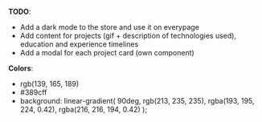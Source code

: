 **TODO**:

- Add a dark mode to the store and use it on everypage
- Add content for projects (gif + description of technologies used), education and experience timelines
- Add a modal for each project card (own component)

**Colors**:

- rgb(139, 165, 189)
- #389cff
- background: linear-gradient(
    90deg,
    rgb(213, 235, 235),
    rgba(193, 195, 224, 0.42),
    rgba(216, 216, 194, 0.42)
  );




 <!-- <vue-typer
          :text="[
            'Welcome to my website.\n\nI am a product manager and front-end developer at Finneo, a commercial real estate financing startup.\nMy background is in finance, but I have been learning programming on my own for the past 3 years.\nIt has been an extremely exctiting journey so far and I have enjoyed every single day of it.'
          ]"
          :repeat="0"
          :shuffle="false"
          initial-action="typing"
          :pre-type-delay="1200"
          :type-delay="10"
          :pre-erase-delay="2000"
          :erase-delay="250"
          erase-style="clear"
          :erase-on-complete="false"
          caret-animation="smooth"
        ></vue-typer> -->



<!-- 
.vue-typer {
  font-size: 1.7em;
  margin-top: 2.5em;
  font-family: "Barlow Condensed", sans-serif;
  margin-left: 1.5em;
  margin-right: 1.5em;
  line-height: 2.4em;
  padding-bottom: 3.5rem;
}
.vue-typer .custom.char 
{
  color: white;
  text-align: justify;
  text-justify: inter-word;
}
.vue-typer .custom.caret 
{
  width: 5px;
  background-color: whitesmoke;
} 
-->
